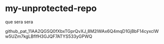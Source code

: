 # my-unprotected-repo
que sera sera 

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
